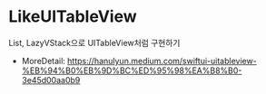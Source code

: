 # LikeUITableView

List, LazyVStack으로 UITableView처럼 구현하기

* MoreDetail: https://hanulyun.medium.com/swiftui-uitableview-%EB%94%B0%EB%9D%BC%ED%95%98%EA%B8%B0-3e45d00aa0b9
